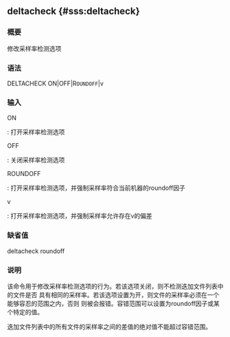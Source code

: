 ## deltacheck {#sss:deltacheck}

### 概要

修改采样率检测选项

### 语法

DELTACHECK ON|OFF|R`OUNDOFF`|v

### 输入

ON

:   打开采样率检测选项

OFF

:   关闭采样率检测选项

ROUNDOFF

:   打开采样率检测选项，并强制采样率符合当前机器的roundoff因子

v

:   打开采样率检测选项，并强制采样率允许存在v的偏差

### 缺省值

deltacheck roundoff

### 说明

该命令用于修改采样率检测选项的行为。若该选项关闭，则不检测迭加文件列表中的文件是否
具有相同的采样率。若该选项设置为开，则文件的采样率必须在一个能够容忍的范围之内，否则
则被会报错。容错范围可以设置为roundoff因子或某个特定的值。

迭加文件列表中的所有文件的采样率之间的差值的绝对值不能超过容错范围。

